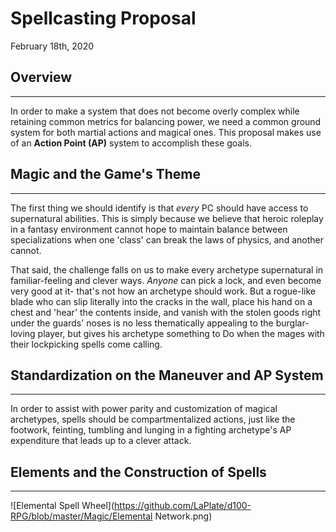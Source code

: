 # Spellcasting Proposal

February 18th, 2020

## Overview
----

In order to make a system that does not become overly complex while retaining common metrics for balancing power, we need a common ground system for both martial actions and magical ones. This proposal makes use of an **Action Point (AP)** system to accomplish these goals.

## Magic and the Game's Theme
----

The first thing we should identify is that *every* PC should have access to supernatural abilities. This is simply because we believe that heroic roleplay in a fantasy environment cannot hope to maintain balance between specializations when one 'class' can break the laws of physics, and another cannot. 

That said, the challenge falls on us to make every archetype supernatural in familiar-feeling and clever ways. *Anyone* can pick a lock, and even become very good at it- that's not how an archetype should work. But a rogue-like blade who can slip literally into the cracks in the wall, place his hand on a chest and 'hear' the contents inside, and vanish with the stolen goods right under the guards' noses is no less thematically appealing to the burglar-loving player, but gives his archetype something to Do when the mages with their lockpicking spells come calling.

## Standardization on the Maneuver and AP System
----

In order to assist with power parity and customization of magical archetypes, spells should be compartmentalized actions, just like the footwork, feinting, tumbling and lunging in a fighting archetype's AP expenditure that leads up to a clever attack.

## Elements and the Construction of Spells
----
![Elemental Spell Wheel](https://github.com/LaPlate/d100-RPG/blob/master/Magic/Elemental Network.png)